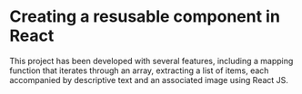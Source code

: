 # Creating a resusable component in React

This project has been developed with several features, including a mapping function that iterates through an array, extracting a list of items, each accompanied by descriptive text and an associated image using React JS.
